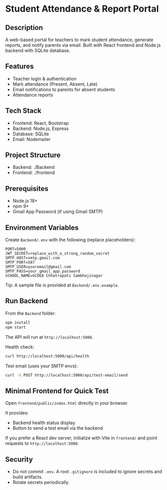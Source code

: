 # Student Attendance & Report Portal

## Description
A web-based portal for teachers to mark student attendance, generate reports, and notify parents via email. Built with React frontend and Node.js backend with SQLite database.

## Features
- Teacher login & authentication
- Mark attendance (Present, Absent, Late)
- Email notifications to parents for absent students
- Attendance reports

## Tech Stack
- Frontend: React, Bootstrap
- Backend: Node.js, Express
- Database: SQLite
- Email: Nodemailer

## Project Structure
- Backend: ./Backend
- Frontend: ./frontend

## Prerequisites
- Node.js 18+
- npm 9+
- Gmail App Password (if using Gmail SMTP)

## Environment Variables
Create `Backend/.env` with the following (replace placeholders):

```
PORT=5000
JWT_SECRET=replace_with_a_strong_random_secret
SMTP_HOST=smtp.gmail.com
SMTP_PORT=587
SMTP_USER=youremail@gmail.com
SMTP_PASS=your_gmail_app_password
SCHOOL_NAME=GCOEA Chhatrapati Sambhajinagar
```

Tip: A sample file is provided at `Backend/.env.example`.

## Run Backend
From the `Backend` folder:

```bash
npm install
npm start
```

The API will run at `http://localhost:5000`.

Health check:

```bash
curl http://localhost:5000/api/health
```

Test email (uses your SMTP envs):

```bash
curl -X POST http://localhost:5000/api/test-email/send
```

## Minimal Frontend for Quick Test
Open `frontend/public/index.html` directly in your browser.

It provides:

- Backend health status display
- Button to send a test email via the backend

If you prefer a React dev server, initialize with Vite in `frontend/` and point requests to `http://localhost:5000`.

## Security
- Do not commit `.env`. A root `.gitignore` is included to ignore secrets and build artifacts.
- Rotate secrets periodically.